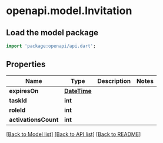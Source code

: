 # openapi.model.Invitation

## Load the model package
```dart
import 'package:openapi/api.dart';
```

## Properties
Name | Type | Description | Notes
------------ | ------------- | ------------- | -------------
**expiresOn** | [**DateTime**](DateTime.md) |  | 
**taskId** | **int** |  | 
**roleId** | **int** |  | 
**activationsCount** | **int** |  | 

[[Back to Model list]](../README.md#documentation-for-models) [[Back to API list]](../README.md#documentation-for-api-endpoints) [[Back to README]](../README.md)


